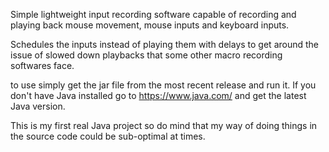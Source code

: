 Simple lightweight input recording software capable of recording and playing back mouse movement, mouse inputs and keyboard inputs.

Schedules the inputs instead of playing them with delays to get around the issue of slowed down playbacks that some other macro recording softwares face.

to use simply get the jar file from the most recent release and run it. If you don't have Java installed go to https://www.java.com/ and get the latest Java version.

This is my first real Java project so do mind that my way of doing things in the source code could be sub-optimal at times.
